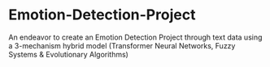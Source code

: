 # Emotion-Detection-Project
An endeavor to create an Emotion Detection Project through text data using a 3-mechanism hybrid model (Transformer Neural Networks, Fuzzy Systems &amp; Evolutionary Algorithms)
